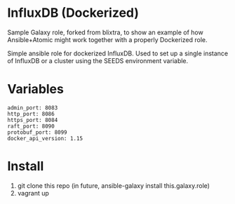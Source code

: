InfluxDB (Dockerized)
=====================

Sample Galaxy role, forked from blixtra, to show an example of how Ansible+Atomic might work together with a properly Dockerized role.

Simple ansible role for dockerized InfluxDB. Used to set up a single instance of InfluxDB or a cluster using the SEEDS environment variable.

Variables
=========

```
admin_port: 8083
http_port: 8086
https_port: 8084
raft_port: 8090
protobuf_port: 8099
docker_api_version: 1.15
```

Install
=======

1. git clone this repo (in future, ansible-galaxy install this.galaxy.role)
2. vagrant up
